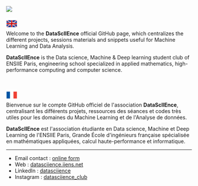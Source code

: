 <img src="https://datasciience.iiens.net/assets/img/banner_2.png" />

<!-- # DataScIIEnce -->


<p>
<img src="https://raw.githubusercontent.com/lexkrstn/country-flags-css/master/src/flags/flat/64/United-Kingdom.png" width="30" /><br>
  Welcome to the <b>DataScIIEnce</b> official GitHub page, which centralizes the different projects, sessions materials and snippets useful for Machine Learning and Data Analysis.

  **DataScIIEnce** is the Data science, Machine & Deep learning student club of ENSIIE Paris, engineering school specialized in applied mathematics, high-performance computing and computer science.
</p>

<br>
<p>
<img src="https://raw.githubusercontent.com/lexkrstn/country-flags-css/master/src/flags/flat/64/France.png" width="30" /><br>
  Bienvenue sur le compte GitHub officiel de l'association <b>DataScIIEnce</b>, centralisant les différents projets, ressources des séances et codes très utiles pour les domaines du Machine Learning et de l'Analyse de données.

  **DataScIIEnce** est l'association étudiante en Data science, Machine et Deep Learning de l'ENSIIE Paris, Grande École d'ingénieurs française spécialisée en mathématiques appliquées, calcul haute-performance et informatique.
</p>

<!--
<p align="center"><br><br>
  <img src="https://datasciience.iiens.net/assets/img/logo_DS_alt-alt.png" width="120" />
</p>
-->

---

* Email contact : [online form](https://datasciience.iiens.net/contact.php)
* Web : [datasciience.iiens.net](https://datasciience.iiens.net)
* LinkedIn : [datasciience](https://www.linkedin.com/company/datasciience/)
* Instagram : [datasciience_club](https://www.instagram.com/datasciience_club/)

